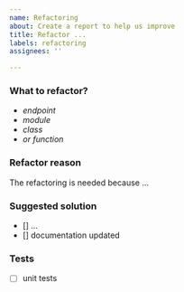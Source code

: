 ```yaml
---
name: Refactoring
about: Create a report to help us improve
title: Refactor ... 
labels: refactoring
assignees: ''

---
```


### What to refactor?

- *endpoint*
- *module*
- *class*
- *or function*

### Refactor reason

The refactoring is needed because ...

### Suggested solution

- [] ...
- [] documentation updated

### Tests

- [ ] unit tests
